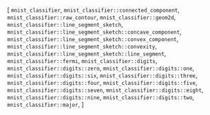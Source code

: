 [
    `mnist_classifier`,
    `mnist_classifier::connected_component`,
    `mnist_classifier::raw_contour`,
    `mnist_classifier::geom2d`,
    `mnist_classifier::line_segment_sketch`,
    `mnist_classifier::line_segment_sketch::concave_component`,
    `mnist_classifier::line_segment_sketch::convex_component`,
    `mnist_classifier::line_segment_sketch::convexity`,
    `mnist_classifier::line_segment_sketch::line_segment`,
    `mnist_classifier::fermi`,
    `mnist_classifier::digits`,
    `mnist_classifier::digits::zero`,
    `mnist_classifier::digits::one`,
    `mnist_classifier::digits::six`,
    `mnist_classifier::digits::three`,
    `mnist_classifier::digits::four`,
    `mnist_classifier::digits::five`,
    `mnist_classifier::digits::seven`,
    `mnist_classifier::digits::eight`,
    `mnist_classifier::digits::nine`,
    `mnist_classifier::digits::two`,
    `mnist_classifier::major`,
]